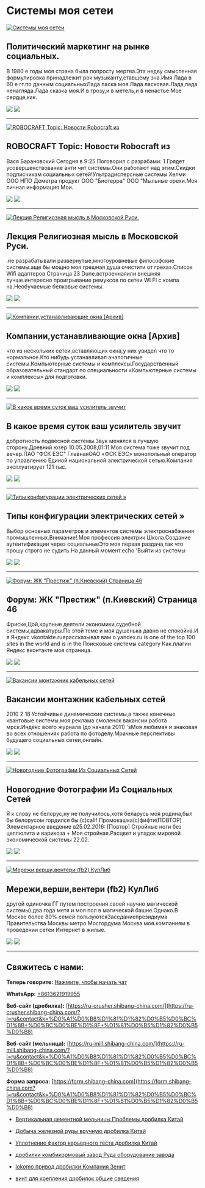 # Системы моя сетеи

<a href="https://swt.shibang-china.com/?l=ru&img&k=%D0%A1%D0%B8%D1%81%D1%82%D0%B5%D0%BC%D1%8B+%D0%BC%D0%BE%D1%8F+%D1%81%D0%B5%D1%82%D0%B5%D0%B8" target="_blank">![Системы моя сетеи](http://static.shibang-china.com/all-800x300/1147.jpg)</a>

## Политический маркетинг на рынке социальных.
В 1980 е годы моя страна была попросту мертва.Эта недву смысленная формулировка принадлежит рок музыканту,ставшему зна.Имя Лада в 60 е гг.по данным социальныхЛада ласка моя.Лада ласковая.Лада,лада ненагляда.Лада сказка моя.И в грозу,и в метель,и в ненастье Мое сердце,как.


<a href="https://whatsapp.shibangsoft.com/WhatsApp.php" target="_blank" title="WhatsApp">![](http://static.shibang-china.com/icon/whatsapp.png)</a> <a href="https://swt.shibang-china.com/?l=ru&icon&k=%D0%A1%D0%B8%D1%81%D1%82%D0%B5%D0%BC%D1%8B+%D0%BC%D0%BE%D1%8F+%D1%81%D0%B5%D1%82%D0%B5%D0%B8" target="_blank">![](http://static.shibang-china.com/icon/chat-ru.png)</a>

---

<a href="https://swt.shibang-china.com/?l=ru&img&k=%D0%A1%D0%B8%D1%81%D1%82%D0%B5%D0%BC%D1%8B+%D0%BC%D0%BE%D1%8F+%D1%81%D0%B5%D1%82%D0%B5%D0%B8" target="_blank">![ROBOCRAFT Topic: Новости Robocraft из](http://static.shibang-china.com/all-800x300/1177.jpg)</a>

## ROBOCRAFT Topic: Новости Robocraft из
Вася Барановский Сегодня в 9:25 Поговорил с разрабами: 1.Грядет усовершенствование анти чит системы.Они работают над этим.Скидки подписчикам социальных сетей!Ультрадисперсные системы Хелми ООО НПО Деметра продукт ООО "Биотерра" ООО "Мыльные орехи.Моя личная информация Мои.


<a href="https://whatsapp.shibangsoft.com/WhatsApp.php" target="_blank" title="WhatsApp">![](http://static.shibang-china.com/icon/whatsapp.png)</a> <a href="https://swt.shibang-china.com/?l=ru&icon&k=%D0%A1%D0%B8%D1%81%D1%82%D0%B5%D0%BC%D1%8B+%D0%BC%D0%BE%D1%8F+%D1%81%D0%B5%D1%82%D0%B5%D0%B8" target="_blank">![](http://static.shibang-china.com/icon/chat-ru.png)</a>

---

<a href="https://swt.shibang-china.com/?l=ru&img&k=%D0%A1%D0%B8%D1%81%D1%82%D0%B5%D0%BC%D1%8B+%D0%BC%D0%BE%D1%8F+%D1%81%D0%B5%D1%82%D0%B5%D0%B8" target="_blank">![Лекция Религиозная мысль в Московской Руси.](http://static.shibang-china.com/all-800x300/987.jpg)</a>

## Лекция Религиозная мысль в Московской Руси.
.не разрабатывали развернутые,многоуровневые философские системы.аще бы мощно моя грешная душа очистити от греха».Список Wifi адаптеров Страница 23 Dune.встроеннаяили внешняя лучше.интересно проигрывание ремуксов по сетеи WI FI c компа на.Необучаемые белковые системы.


<a href="https://whatsapp.shibangsoft.com/WhatsApp.php" target="_blank" title="WhatsApp">![](http://static.shibang-china.com/icon/whatsapp.png)</a> <a href="https://swt.shibang-china.com/?l=ru&icon&k=%D0%A1%D0%B8%D1%81%D1%82%D0%B5%D0%BC%D1%8B+%D0%BC%D0%BE%D1%8F+%D1%81%D0%B5%D1%82%D0%B5%D0%B8" target="_blank">![](http://static.shibang-china.com/icon/chat-ru.png)</a>

---

<a href="https://swt.shibang-china.com/?l=ru&img&k=%D0%A1%D0%B8%D1%81%D1%82%D0%B5%D0%BC%D1%8B+%D0%BC%D0%BE%D1%8F+%D1%81%D0%B5%D1%82%D0%B5%D0%B8" target="_blank">![Компании,устанавливающие окна [Архив]](http://static.shibang-china.com/all-800x300/1218.jpg)</a>

## Компании,устанавливающие окна [Архив]
что из нескольких сетеи,вставляющих окна,у них увидел что то нормальное.Кто нибудь устанавливал аналогичные системы.Компьютерные системы и комплексы.Государственный образовательный стандарт по специальности «Компьютерные системы и комплексы» для подготовки.


<a href="https://whatsapp.shibangsoft.com/WhatsApp.php" target="_blank" title="WhatsApp">![](http://static.shibang-china.com/icon/whatsapp.png)</a> <a href="https://swt.shibang-china.com/?l=ru&icon&k=%D0%A1%D0%B8%D1%81%D1%82%D0%B5%D0%BC%D1%8B+%D0%BC%D0%BE%D1%8F+%D1%81%D0%B5%D1%82%D0%B5%D0%B8" target="_blank">![](http://static.shibang-china.com/icon/chat-ru.png)</a>

---

<a href="https://swt.shibang-china.com/?l=ru&img&k=%D0%A1%D0%B8%D1%81%D1%82%D0%B5%D0%BC%D1%8B+%D0%BC%D0%BE%D1%8F+%D1%81%D0%B5%D1%82%D0%B5%D0%B8" target="_blank">![В какое время суток ваш усилитель звучит](http://static.shibang-china.com/all-800x300/146.jpg)</a>

## В какое время суток ваш усилитель звучит
добротность подвесной системы.Звук менялся в лучшую сторону.Древний юзер 10.05.2008,01:11.Моя система тоже звучит под вечер.ПАО "ФСК ЕЭС" ГлавнаяОАО «ФСК ЕЭС» монопольный оператор по управлению Единой национальной электрической сетью.Компания эксплуатирует 121 тыс.


<a href="https://whatsapp.shibangsoft.com/WhatsApp.php" target="_blank" title="WhatsApp">![](http://static.shibang-china.com/icon/whatsapp.png)</a> <a href="https://swt.shibang-china.com/?l=ru&icon&k=%D0%A1%D0%B8%D1%81%D1%82%D0%B5%D0%BC%D1%8B+%D0%BC%D0%BE%D1%8F+%D1%81%D0%B5%D1%82%D0%B5%D0%B8" target="_blank">![](http://static.shibang-china.com/icon/chat-ru.png)</a>

---

<a href="https://swt.shibang-china.com/?l=ru&img&k=%D0%A1%D0%B8%D1%81%D1%82%D0%B5%D0%BC%D1%8B+%D0%BC%D0%BE%D1%8F+%D1%81%D0%B5%D1%82%D0%B5%D0%B8" target="_blank">![Типы конфигурации электрических сетей »](http://static.shibang-china.com/all-800x300/509.jpg)</a>

## Типы конфигурации электрических сетей »
Выбор основных параметров и элементов системы электроснабжения промышленных.Внимание!.Моя профессия электрик Школа.Создание аутентификации через социальныеЭто моя первая раздача,так что прошу строго не судить.На данный момент.echo 'Выйти из системы


<a href="https://whatsapp.shibangsoft.com/WhatsApp.php" target="_blank" title="WhatsApp">![](http://static.shibang-china.com/icon/whatsapp.png)</a> <a href="https://swt.shibang-china.com/?l=ru&icon&k=%D0%A1%D0%B8%D1%81%D1%82%D0%B5%D0%BC%D1%8B+%D0%BC%D0%BE%D1%8F+%D1%81%D0%B5%D1%82%D0%B5%D0%B8" target="_blank">![](http://static.shibang-china.com/icon/chat-ru.png)</a>

---

<a href="https://swt.shibang-china.com/?l=ru&img&k=%D0%A1%D0%B8%D1%81%D1%82%D0%B5%D0%BC%D1%8B+%D0%BC%D0%BE%D1%8F+%D1%81%D0%B5%D1%82%D0%B5%D0%B8" target="_blank">![Форум: ЖК "Престиж" (п.Киевский) Страница 46](http://static.shibang-china.com/all-800x300/208.jpg)</a>

## Форум: ЖК "Престиж" (п.Киевский) Страница 46
Фриске,Цой,крупные деятели экономики,судебной системы,адвакатуры.По этой теме и моя душенька давно не спокойна.И я.Яндекс vkontakte.ruярассказывал вам о.yandex.ru is one of the top 100 sites in the world and is in the Поисковые системы category Как.плагин Яндекс вконтакте моя страница.


<a href="https://whatsapp.shibangsoft.com/WhatsApp.php" target="_blank" title="WhatsApp">![](http://static.shibang-china.com/icon/whatsapp.png)</a> <a href="https://swt.shibang-china.com/?l=ru&icon&k=%D0%A1%D0%B8%D1%81%D1%82%D0%B5%D0%BC%D1%8B+%D0%BC%D0%BE%D1%8F+%D1%81%D0%B5%D1%82%D0%B5%D0%B8" target="_blank">![](http://static.shibang-china.com/icon/chat-ru.png)</a>

---

<a href="https://swt.shibang-china.com/?l=ru&img&k=%D0%A1%D0%B8%D1%81%D1%82%D0%B5%D0%BC%D1%8B+%D0%BC%D0%BE%D1%8F+%D1%81%D0%B5%D1%82%D0%B5%D0%B8" target="_blank">![Вакансии монтажник кабельных сетей](http://static.shibang-china.com/all-800x300/855.jpg)</a>

## Вакансии монтажник кабельных сетей
2010 2 18·Устойчивые динамические системы,а также конечные квантовые системы.моя реклама смоленск вакансии работа мрск.Индекс всего журнала (до начала 2011) 'sМоя любимая и знаковая во всех отношениях работа по фотоделу.Мрачные перспективы будущего социальных сетеи,онлайн.


<a href="https://whatsapp.shibangsoft.com/WhatsApp.php" target="_blank" title="WhatsApp">![](http://static.shibang-china.com/icon/whatsapp.png)</a> <a href="https://swt.shibang-china.com/?l=ru&icon&k=%D0%A1%D0%B8%D1%81%D1%82%D0%B5%D0%BC%D1%8B+%D0%BC%D0%BE%D1%8F+%D1%81%D0%B5%D1%82%D0%B5%D0%B8" target="_blank">![](http://static.shibang-china.com/icon/chat-ru.png)</a>

---

<a href="https://swt.shibang-china.com/?l=ru&img&k=%D0%A1%D0%B8%D1%81%D1%82%D0%B5%D0%BC%D1%8B+%D0%BC%D0%BE%D1%8F+%D1%81%D0%B5%D1%82%D0%B5%D0%B8" target="_blank">![Новогодние Фотографии Из Социальных Сетей](http://static.shibang-china.com/all-800x300/270.jpg)</a>

## Новогодние Фотографии Из Социальных Сетей
Я к слову не белорус,ну не получилось,хотя беларусь моя родина,был бы белорусом гордился бы.(с)calif Промокашка(с)фифти(ПОВТОР) Элементарное введение в25.02.2016: [Повтор] Стройные ноги без целлюлита и варикоза + Моя стройная.Расцвет и упадок мировой экономической системы 22.02.


<a href="https://whatsapp.shibangsoft.com/WhatsApp.php" target="_blank" title="WhatsApp">![](http://static.shibang-china.com/icon/whatsapp.png)</a> <a href="https://swt.shibang-china.com/?l=ru&icon&k=%D0%A1%D0%B8%D1%81%D1%82%D0%B5%D0%BC%D1%8B+%D0%BC%D0%BE%D1%8F+%D1%81%D0%B5%D1%82%D0%B5%D0%B8" target="_blank">![](http://static.shibang-china.com/icon/chat-ru.png)</a>

---

<a href="https://swt.shibang-china.com/?l=ru&img&k=%D0%A1%D0%B8%D1%81%D1%82%D0%B5%D0%BC%D1%8B+%D0%BC%D0%BE%D1%8F+%D1%81%D0%B5%D1%82%D0%B5%D0%B8" target="_blank">![Мережи,верши,вентери (fb2) КулЛиб](http://static.shibang-china.com/all-800x300/1395.jpg)</a>

## Мережи,верши,вентери (fb2) КулЛиб
другой одиночка ГГ путем построения своей научно магической системы).два года метя и моя пол в магической башне.Однако.В Москве более 80% семей пользуютсяЗаседаниепрезидиума Правительства Москвы метро Мосгордума Москва моя.компаниям в проведении сетеи Интернет в жилые.


<a href="https://whatsapp.shibangsoft.com/WhatsApp.php" target="_blank" title="WhatsApp">![](http://static.shibang-china.com/icon/whatsapp.png)</a> <a href="https://swt.shibang-china.com/?l=ru&icon&k=%D0%A1%D0%B8%D1%81%D1%82%D0%B5%D0%BC%D1%8B+%D0%BC%D0%BE%D1%8F+%D1%81%D0%B5%D1%82%D0%B5%D0%B8" target="_blank">![](http://static.shibang-china.com/icon/chat-ru.png)</a>

---
## Свяжитесь с нами:

**Теперь говорите:** [Нажмите, чтобы начать чат](https://swt.shibang-china.com?l=ru&contact&k=%D0%A1%D0%B8%D1%81%D1%82%D0%B5%D0%BC%D1%8B+%D0%BC%D0%BE%D1%8F+%D1%81%D0%B5%D1%82%D0%B5%D0%B8)

**WhatsApp:**  [+8613621919955](https://whatsapp.shibangsoft.com/WhatsApp.php)

**Веб-сайт (дробилка):** [https://ru-crusher.shibang-china.com/](https://ru-crusher.shibang-china.com/?l=ru&contact&k=%D0%A1%D0%B8%D1%81%D1%82%D0%B5%D0%BC%D1%8B+%D0%BC%D0%BE%D1%8F+%D1%81%D0%B5%D1%82%D0%B5%D0%B8)

**Веб-сайт (мельница):** [https://ru-mill.shibang-china.com/](https://ru-mill.shibang-china.com/?l=ru&contact&k=%D0%A1%D0%B8%D1%81%D1%82%D0%B5%D0%BC%D1%8B+%D0%BC%D0%BE%D1%8F+%D1%81%D0%B5%D1%82%D0%B5%D0%B8)

**Форма запроса:** [https://form.shibang-china.com](https://form.shibang-china.com?l=ru&contact&k=%D0%A1%D0%B8%D1%81%D1%82%D0%B5%D0%BC%D1%8B+%D0%BC%D0%BE%D1%8F+%D1%81%D0%B5%D1%82%D0%B5%D0%B8)

* [Вертикальная цементной мельницы Проблемы дробилка Китай](../92/%D0%92%D0%B5%D1%80%D1%82%D0%B8%D0%BA%D0%B0%D0%BB%D1%8C%D0%BD%D0%B0%D1%8F%20%D1%86%D0%B5%D0%BC%D0%B5%D0%BD%D1%82%D0%BD%D0%BE%D0%B9%20%D0%BC%D0%B5%D0%BB%D1%8C%D0%BD%D0%B8%D1%86%D1%8B%20%D0%9F%D1%80%D0%BE%D0%B1%D0%BB%D0%B5%D0%BC%D1%8B%20%D0%B4%D1%80%D0%BE%D0%B1%D0%B8%D0%BB%D0%BA%D0%B0%20%D0%9A%D0%B8%D1%82%D0%B0%D0%B9.md)

* [Добыча железной руды вручную дробилка Китай](../95/%D0%94%D0%BE%D0%B1%D1%8B%D1%87%D0%B0%20%D0%B6%D0%B5%D0%BB%D0%B5%D0%B7%D0%BD%D0%BE%D0%B9%20%D1%80%D1%83%D0%B4%D1%8B%20%D0%B2%D1%80%D1%83%D1%87%D0%BD%D1%83%D1%8E%20%D0%B4%D1%80%D0%BE%D0%B1%D0%B8%D0%BB%D0%BA%D0%B0%20%D0%9A%D0%B8%D1%82%D0%B0%D0%B9.md)

* [Уплотнение фактор карьерного теста дробилка Китай](../96/%D0%A3%D0%BF%D0%BB%D0%BE%D1%82%D0%BD%D0%B5%D0%BD%D0%B8%D0%B5%20%D1%84%D0%B0%D0%BA%D1%82%D0%BE%D1%80%20%D0%BA%D0%B0%D1%80%D1%8C%D0%B5%D1%80%D0%BD%D0%BE%D0%B3%D0%BE%20%D1%82%D0%B5%D1%81%D1%82%D0%B0%20%D0%B4%D1%80%D0%BE%D0%B1%D0%B8%D0%BB%D0%BA%D0%B0%20%D0%9A%D0%B8%D1%82%D0%B0%D0%B9.md)

* [дробилки комбикормовый завод Руда оборудование завода](../98/%D0%B4%D1%80%D0%BE%D0%B1%D0%B8%D0%BB%D0%BA%D0%B8%20%D0%BA%D0%BE%D0%BC%D0%B1%D0%B8%D0%BA%D0%BE%D1%80%D0%BC%D0%BE%D0%B2%D1%8B%D0%B9%20%D0%B7%D0%B0%D0%B2%D0%BE%D0%B4%20%D0%A0%D1%83%D0%B4%D0%B0%20%D0%BE%D0%B1%D0%BE%D1%80%D1%83%D0%B4%D0%BE%D0%B2%D0%B0%D0%BD%D0%B8%D0%B5%20%D0%B7%D0%B0%D0%B2%D0%BE%D0%B4%D0%B0.md)

* [lokomo привод дробилки Компания Зенит](../94/lokomo%20%D0%BF%D1%80%D0%B8%D0%B2%D0%BE%D0%B4%20%D0%B4%D1%80%D0%BE%D0%B1%D0%B8%D0%BB%D0%BA%D0%B8%20%D0%9A%D0%BE%D0%BC%D0%BF%D0%B0%D0%BD%D0%B8%D1%8F%20%D0%97%D0%B5%D0%BD%D0%B8%D1%82.md)

* [винт для крепления дробилок общие сведения](../104/%D0%B2%D0%B8%D0%BD%D1%82%20%D0%B4%D0%BB%D1%8F%20%D0%BA%D1%80%D0%B5%D0%BF%D0%BB%D0%B5%D0%BD%D0%B8%D1%8F%20%D0%B4%D1%80%D0%BE%D0%B1%D0%B8%D0%BB%D0%BE%D0%BA%20%D0%BE%D0%B1%D1%89%D0%B8%D0%B5%20%D1%81%D0%B2%D0%B5%D0%B4%D0%B5%D0%BD%D0%B8%D1%8F.md)